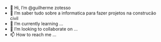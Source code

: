 - 👋 Hi, I’m @guilherme zotesso
- 👀 I’m saber tudo sobre a informatica para fazer projetos na construcão civil
- 🌱 I’m currently learning ...
- 💞️ I’m looking to collaborate on ...
- 📫 How to reach me ...

<!---
athleticopr81/athleticopr81 is a ✨ special ✨ repository because its `README.md` (this file) appears on your GitHub profile.
You can click the Preview link to take a look at your changes.
--->
